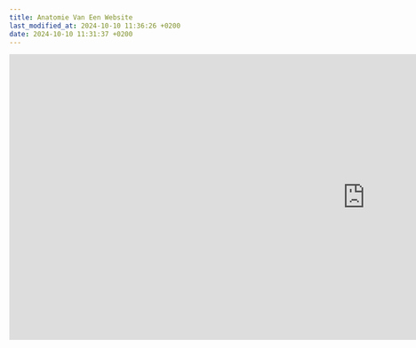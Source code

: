 ```yaml
---
title: Anatomie Van Een Website
last_modified_at: 2024-10-10 11:36:26 +0200
date: 2024-10-10 11:31:37 +0200
---
```


<iframe src="https://docs.google.com/presentation/d/e/2PACX-1vRAeRPPJhqjSnjARZOQvTenpDVASBFaWCbn5-FgDqD7NfYHDJuNRKjMEpg6M1tlkg/embed?start=false&loop=false&delayms=3000" frameborder="0" width="1280" height="515" allowfullscreen="true" mozallowfullscreen="true" webkitallowfullscreen="true"></iframe>
